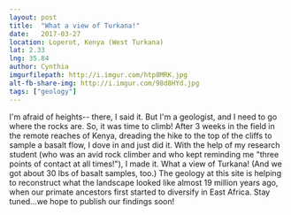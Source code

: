 ```yaml
---
layout: post
title:  "What a view of Turkana!"
date:   2017-03-27
location: Loperot, Kenya (West Turkana)
lat: 2.33
lng: 35.84
author: Cynthia
imgurfilepath: http://i.imgur.com/htp8MRK.jpg
alt-fb-share-img: http://i.imgur.com/98d8HYd.jpg
tags: ["geology"]
---
```

	
	
I'm afraid of heights-- there, I said it.  But I'm a geologist, and I need to go where the rocks are.  So, it was time to climb!  After 3 weeks in the field in the remote reaches of Kenya, dreading the hike to the top of the cliffs to sample a basalt flow, I dove in and just did it.  With the help of my research student (who was an avid rock climber and who kept reminding me "three points of contact at all times!"), I made it.  What a view of Turkana!  (And we got about 30 lbs of basalt samples, too.)  The geology at this site is helping to reconstruct what the landscape looked like almost 19 million years ago, when our primate ancestors first started to diversify in East Africa. Stay tuned...we hope to publish our findings soon!